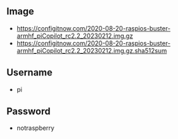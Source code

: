 ## Image
* https://configitnow.com/2020-08-20-raspios-buster-armhf_piCopilot_rc2.2_20230212.img.gz
* https://configitnow.com/2020-08-20-raspios-buster-armhf_piCopilot_rc2.2_20230212.img.gz.sha512sum

## Username
* pi

## Password
* notraspberry

